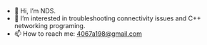 - 👋 Hi, I’m NDS.
- 👀 I’m interested in troubleshooting connectivity issues and C++ networking programing.
- 📫 How to reach me: 4067a198@gmail.com

<!---
4067a198/4067a198 is a ✨ special ✨ repository because its `README.md` (this file) appears on your GitHub profile.
You can click the Preview link to take a look at your changes.
--->
